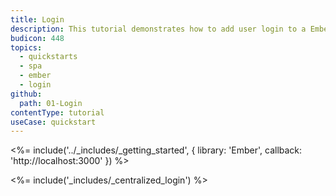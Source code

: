 ```yaml
---
title: Login
description: This tutorial demonstrates how to add user login to a Ember application using Auth0.
budicon: 448
topics:
  - quickstarts
  - spa
  - ember
  - login
github:
  path: 01-Login
contentType: tutorial
useCase: quickstart
---
```

<%= include('../_includes/_getting_started', { library: 'Ember', callback: 'http://localhost:3000' }) %>

<%= include('_includes/_centralized_login') %>
